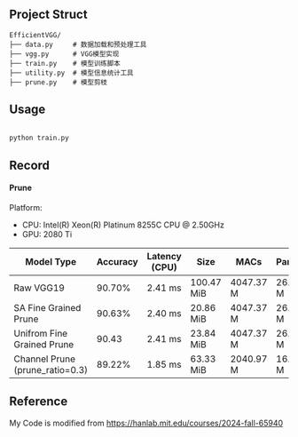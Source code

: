 ## Project Struct

```
EfficientVGG/ 
├── data.py     # 数据加载和预处理工具 
├── vgg.py      # VGG模型实现 
├── train.py    # 模型训练脚本 
├── utility.py  # 模型信息统计工具
├── prune.py    # 模型剪枝
```

## Usage

```bash

python train.py

```

## Record

#### Prune

Platform: 
- CPU: Intel(R) Xeon(R) Platinum 8255C CPU @ 2.50GHz
- GPU: 2080 Ti


| Model Type | Accuracy | Latency (CPU) | Size | MACs | Params |
| --- | --- | --- | --- | --- | --- |
| Raw VGG19 | 90.70% | 2.41 ms | 100.47 MiB | 4047.37 M | 26.34 M |
| SA Fine Grained Prune | 90.63% | 2.40 ms | 20.86 MiB | 4047.37 M | 26.34 M |
| Unifrom Fine Grained Prune | 90.43 | 2.41 ms | 23.84 MiB | 4047.37 M | 26.34 M |
| Channel Prune (prune_ratio=0.3) | 89.22% | 1.85 ms | 63.33 MiB | 2040.97 M | 16.60 M |

## Reference

My Code is modified from https://hanlab.mit.edu/courses/2024-fall-65940